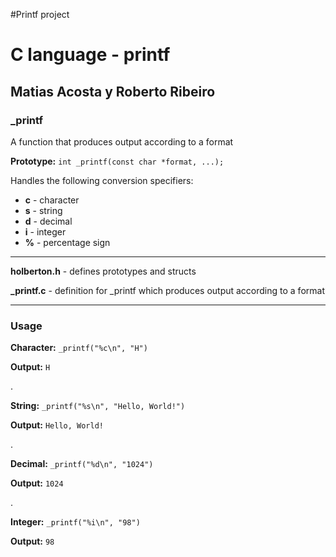 #Printf project
# C language - printf
## Matias Acosta y Roberto Ribeiro
### _printf
A function that produces output according to a format

**Prototype:** `int _printf(const char *format, ...);`

Handles the following conversion specifiers:
- **c** - character
- **s** - string
- **d** - decimal
- **i** - integer
- **%** - percentage sign

***
**holberton.h** - defines prototypes and structs

**_printf.c** - definition for _printf which produces output according to a format
***
### Usage
**Character:**
`_printf("%c\n", "H")`

**Output:**
`H`

.

**String:**
`_printf("%s\n", "Hello, World!")`

**Output:**
`Hello, World!`

.

**Decimal:**
`_printf("%d\n", "1024")`

**Output:**
`1024`

.

**Integer:**
`_printf("%i\n", "98")`

**Output:**
`98`
